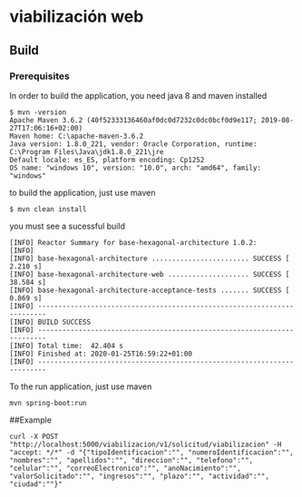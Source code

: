 # viabilización web

## Build

### Prerequisites
In order to build the application, you need java 8 and maven installed
```
$ mvn -version
Apache Maven 3.6.2 (40f52333136460af0dc0d7232c0dc0bcf0d9e117; 2019-08-27T17:06:16+02:00)
Maven home: C:\apache-maven-3.6.2
Java version: 1.8.0_221, vendor: Oracle Corporation, runtime: C:\Program Files\Java\jdk1.8.0_221\jre
Default locale: es_ES, platform encoding: Cp1252
OS name: "windows 10", version: "10.0", arch: "amd64", family: "windows"
```
to build the application, just use maven
```
$ mvn clean install
```

you must see a sucessful build
```
[INFO] Reactor Summary for base-hexagonal-architecture 1.0.2:
[INFO]
[INFO] base-hexagonal-architecture ........................ SUCCESS [  2.210 s]
[INFO] base-hexagonal-architecture-web .................... SUCCESS [ 38.584 s]
[INFO] base-hexagonal-architecture-acceptance-tests ....... SUCCESS [  0.869 s]
[INFO] ------------------------------------------------------------------------
[INFO] BUILD SUCCESS
[INFO] ------------------------------------------------------------------------
[INFO] Total time:  42.404 s
[INFO] Finished at: 2020-01-25T16:59:22+01:00
[INFO] ------------------------------------------------------------------------
```
To the run application, just use maven
```
mvn spring-boot:run
```
##Example
```
curl -X POST "http://localhost:5000/viabilizacion/v1/solicitud/viabilizacion" -H "accept: */*" -d "{"tipoIdentificacion":"", "numeroIdentificacion":"", "nombres":"", "apellidos":"", "direccion":"", "telefono":"", "celular":"", "correoElectronico":"", "anoNacimiento":"", "valorSolicitado":"", "ingresos":"", "plazo":"", "actividad":"", "ciudad":""}"
```
